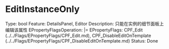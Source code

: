 # EditInstanceOnly

Type: bool
Feature: DetailsPanel, Editor
Description: 只能在实例的细节面板上编辑该属性
EPropertyFlagsOperation: |=
EPropertyFlags: CPF_Edit (../../Flags/EPropertyFlags/CPF_Edit.md), CPF_DisableEditOnTemplate (../../Flags/EPropertyFlags/CPF_DisableEditOnTemplate.md)
Status: Done